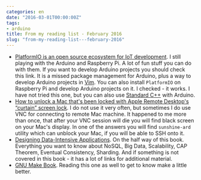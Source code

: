 ```yaml
---
categories: en
date: "2016-03-01T00:00:00Z"
tags:
- arduino
title: From my reading list - February 2016
slug: "from-my-reading-list---february-2016"
---
```


- [PlatformIO is an open source ecosystem for IoT
    development](http://platformio.org). I still playing with the Arduino and
    Raspberry Pi. A lot of fun stuff you can do with them. If you want to
    develop Arduino projects you should check this link. It is a missed package
    management for Arduino, plus a way to develop Arduino projects in
    [Vim](http://docs.platformio.org/en/latest/ide/vim.html). You
    can also install `PlatformIO` on Raspberry Pi and develop Arduino projects
    on it. I checked - it works. I have not tried this one, but you can also
    use [Standard C++](http://platformio.org/#!/lib/show/572/StandardCplusplus)
    with Arduino.
- [How to unlock a Mac that's been locked with Apple Remote Desktop's “curtain”
    screen
    lock](http://apple.stackexchange.com/questions/65149/how-to-unlock-a-mac-thats-been-locked-with-apple-remote-desktops-curtain-scr).
    I do not use it very often, but sometimes I do use VNC for connecting to
    remote Mac machine. It happened to me more than once, that after your VNC
    session will die you will find black screen on your Mac's display. In one
    of the answers you will find `sunshine-ard` utility which can unblock your
    Mac, if you will be able to SSH onto it.
- [Designing Data-Intensive Applications](http://dataintensive.net). On the
    half way of this book. Everything you want to know about NoSQL, Big Data,
    Scalability, CAP Theorem, Eventual Consistency, Sharding. And if something
    is not covered in this book - it has a lot of links for additional
    material.
- [GNU Make Book](https://www.nostarch.com/gnumake). Reading this one as well
    to get to know make a little better.
